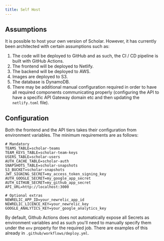 ```yaml
---
title: Self Host
---
```


## Assumptions

It is possible to host your own version of Scholar. However, it has currently been architected with certain assumptions such as:

1. The code will be deployed to GitHub and as such, the CI / CD pipeline is built with GitHub Actions.
1. The frontend will be deployed to Netlify.
1. The backend will be deployed to AWS.
1. Images are deployed to S3.
1. The database is DynamoDB.
1. There may be additional manual configuration required in order to have all required components communicating properly (configuring the API to have a specific API Gateway domain etc and then updating the `netlify.toml` file).

## Configuration

Both the frontend and the API tiers takes their configuration from environment variables. The minimum requirements are as follows:


```
# Mandatory
TEAMS_TABLE=scholar-teams
TEAM_KEYS_TABLE=scholar-team-keys
USERS_TABLE=scholar-users
AUTH_CACHE_TABLE=scholar-auth
SNAPSHOTS_TABLE=scholar-snapshots
S3_BUCKET=scholar-snapshots
JWT_SIGNING_SECRET=my_access_token_signing_key
AUTH_GOOGLE_SECRET=my_google_app_secret
AUTH_GITHUB_SECRET=my_github_app_secret
API_URL=http://localhost:3000

# Optional extras
NEWRELIC_APP_ID=your_newrelic_app_id
NEWRELIC_LICENCE_KEY=your_newrelic_key
GOOGLE_ANALYTICS_KEY=your_google_analytics_key
```

By default, Github Actions does not automatically expose all Secrets as environment variables and as such you'll need to manually specify them under the `env` property for the required job. There are examples of this already in `.github/workflows/deploy.yml`.
